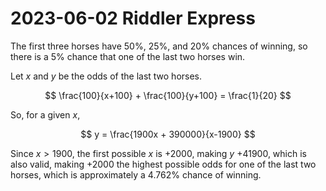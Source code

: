 2023-06-02 Riddler Express
==========================
The first three horses have 50%, 25%, and 20% chances of winning, so there
is a 5% chance that one of the last two horses win.

Let $x$ and $y$ be the odds of the last two horses.

$$ \frac{100}{x+100} + \frac{100}{y+100} = \frac{1}{20} $$

So, for a given $x$,

$$ y = \frac{1900x + 390000}{x-1900} $$

Since $x > 1900$, the first possible $x$ is +2000, making $y$ +41900, which
is also valid, making +2000 the highest possible odds for one of the last
two horses, which is approximately a 4.762% chance of winning.
